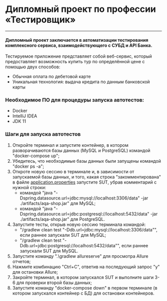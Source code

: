 # Дипломный проект по профессии «Тестировщик»
***
#### Дипломный проект заключается в автоматизации тестирования комплексного сервиса, взаимодействующего с СУБД и API Банка.
Тестируемое приложение представляет собой веб-сервис, который предоставляет возможность купить тур по определённой цене с помощью двух способов:
* Обычная оплата по дебетовой карте
* Уникальная технология: выдача кредита по данным банковской карты

### Необходимое ПО для процедуры запуска автотестов:
* Docker
* IntelliJ IDEA
* JDK 11

### Шаги для запуска автотестов
1. Откройте терминал и запустите контейнер, в котором разворачиваются базы данных (MySQL и PostgreSQL) командой "docker-compose up";
2. Убедитесь, что необходимые базы данных были запущены командой "docker ps -a";
3. Откроте новую сессию в терминале и, в зависимости от запускаемой базы данных, и того, какая строка "закомментирована" в файле [application.properties](https://github.com/Anasstaisha/QA49-DiplomProject/blob/main/application.properties) запустите SUT, убрав комментарий с нужной строки:
    * командой "java "-Dspring.datasource.url=jdbc:mysql://localhost:3306/data" -jar ./artifacts/aqa-shop.jar" для MySQL;
    * командой "java "-Dspring.datasource.url=jdbc:postgresql://localhost:5432/data" -jar ./artifacts/aqa-shop.jar" для PostgreSQL.
4. Запустите тесты, открыв новую сессию терминала командой:
    * "/gradlew clean test "-Ddb.url=jdbc:mysql://localhost:3306/data"", если раннее запускали SUT для MySQL;
    * "/gradlew clean test "-Ddb.url=jdbc:postgresql://localhost:5432/data"", если раннее запускали SUT для MySQL.
5. Запустите команду ".\gradlew allureserve" для просмотра Allure отчетов;
6. Нажмите комбинацию "Ctrl+C", ответив на последующий запрос "y" для остановки Allure;
7. Закройте терминал, в котором запускался SUT и выполните шаги 3-6 для проверки второй базы данных;
8. Запустите команду "docker-compose down" в первом терминале (в котором запускался контейнер с БД) для остановки контейнеров.
